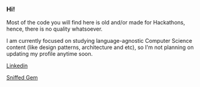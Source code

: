 ### Hi!

Most of the code you will find here is old and/or made for Hackathons, hence, there is no quality whatsoever.

I am currently focused on studying language-agnostic Computer Science content (like design patterns, architecture and etc), so I'm not planning on updating my profile anytime soon.

[Linkedin](https://www.linkedin.com/in/joaopfernandesc/)

[Sniffed Gem](https://github.com/sifthedog/sniffed)
